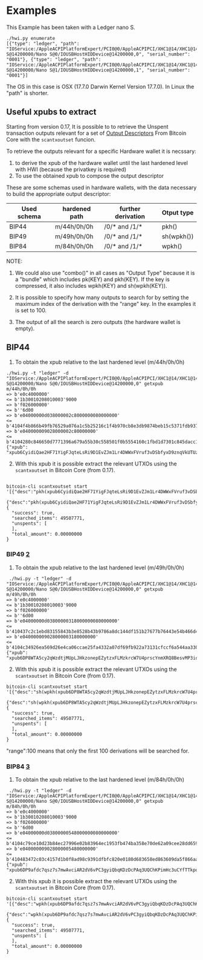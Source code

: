 # Examples

This Example has been taken with a Ledger nano S.

```
./hwi.py enumerate
[{"type": "ledger", "path": "IOService:/AppleACPIPlatformExpert/PCI0@0/AppleACPIPCI/XHC1@14/XHC1@14000000/HS02@14200000/Nano S@14200000/Nano S@0/IOUSBHostHIDDevice@14200000,0", "serial_number": "0001"}, {"type": "ledger", "path": "IOService:/AppleACPIPlatformExpert/PCI0@0/AppleACPIPCI/XHC1@14/XHC1@14000000/HS02@14200000/Nano S@14200000/Nano S@1/IOUSBHostHIDDevice@14200000,1", "serial_number": "0001"}]
```
The OS in this case is OSX (17.7.0 Darwin Kernel Version 17.7.0). In Linux the 
"path" is shorter.

## Useful xpubs to extract

Starting from version 0.17, It is possible to to retrieve the Unspent 
transaction outputs relevant for a set of [Output Descriptors][1] From 
Bitcoin Core with the `scantxoutset` funcion.

To retrieve the outputs relevant for a specific Hardware wallet it is necssary:

1. to derive the xpub of the hardware wallet until the last hardened level 
   with HWI (because the privatkey is required)
2. To use the obtained xpub to compose the output descriptor

These are some schemas used in hardware wallets, with the data necessary to build 
the appropriate output descriptor:

| Used schema | hardened path | further derivation | Otput type |
|-------------| ------------- | -------------------|------------|
| BIP44       | m/44h/0h/0h   | /0/* and /1/*      | pkh()      |
| BIP49       | m/49h/0h/0h   | /0/* and /1/*      | sh(wpkh()) |
| BIP84       | m/84h/0h/0h   | /0/* and /1/*      | wpkh()     |

NOTE: 
1. We could also use "combo()" in all cases as "Output Type" because it is a 
"bundle" which includes pk(KEY) and pkh(KEY). If the key is compressed, it also 
includes wpkh(KEY) and sh(wpkh(KEY)).

2. It is possible to specify how many outputs to search for by setting the maximum 
   index of the derivation with the "range" key. In the examples it is set to 100.

3. The output of all the search is zero outputs (the hardware wallet is empty).

## BIP44

1. To obtain the xpub relative to the last hardened level (m/44h/0h/0h)

```
./hwi.py -t "ledger" -d "IOService:/AppleACPIPlatformExpert/PCI0@0/AppleACPIPCI/XHC1@14/XHC1@14000000/HS02@14200000/Nano S@14200000/Nano S@0/IOUSBHostHIDDevice@14200000,0" getxpub  m/44h/0h/0h
=> b'e0c4000000'
<= b'1b30010208010003'9000
=> b'f026000000'
<= b''6d00
=> b'e04000000d038000002c8000000080000000'
<= b'4104f4b866b49fb76529a076a1c5b25216c1f4b970cb8e3db9874beb15c5371fdb93747fde522d63be4a564dcda8a71c889f5165eac2990cafee9d416141ae8b09c722313667774c7a76697157783146317a653365676850464d58655438666a57466f4b66f9a82310c4530360ec3fee42049fbb7a3c0bfa72fdf2c5b25b09f1c3df21c938'9000
=> b'e040000009028000002c80000000'
<= b'4104280c846650d7771396a679a55b30c558501f0b5554160c1fbd1d7301c845dacc10c256af2c8d6a13ae4a83763fa747c0d4c09cfa60bfc16714e10b0a938a4a6a2231485451557a6535486571334872553755435174564652745a535839615352674a65d62f97789c088a0b0c3ed57754f75273c6696c0d7812c702ca4f2f72c8631c04'9000
{"xpub": "xpub6CyidiQae2HF71YigFJqteLsRi9D1EvZJm1Lr4DWWxFVruf3vDSbfyxD9znqVkUTUzc4EdgxDRoHXn64gMbFXQGKXg5nPNfvyVcpuPNn92n"}

```
2. With this xpub it is possible  extract the relevant UTXOs using the 
`scantxoutset` in Bitcoin Core (from 0.17).

```

bitcoin-cli scantxoutset start '[{"desc":"pkh(xpub6CyidiQae2HF71YigFJqteLsRi9D1EvZJm1Lr4DWWxFVruf3vDSbfyxD9znqVkUTUzc4EdgxDRoHXn64gMbFXQGKXg5nPNfvyVcpuPNn92n/0/*)","range":100},
 {"desc":"pkh(xpub6CyidiQae2HF71YigFJqteLsRi9D1EvZJm1Lr4DWWxFVruf3vDSbfyxD9znqVkUTUzc4EdgxDRoHXn64gMbFXQGKXg5nPNfvyVcpuPNn92n/1/*)","range":100}]'
{
  "success": true,
  "searched_items": 49507771,
  "unspents": [
  ],
  "total_amount": 0.00000000 
}
```
### BIP49 [2]

1. To obtain the xpub relative to the last hardened level (m/49h/0h/0h)

```
 ./hwi.py -t "ledger" -d "IOService:/AppleACPIPlatformExpert/PCI0@0/AppleACPIPCI/XHC1@14/XHC1@14000000/HS02@14200000/Nano S@14200000/Nano S@0/IOUSBHostHIDDevice@14200000,0" getxpub  m/49h/0h/0h
=> b'e0c4000000'
<= b'1b30010208010003'9000
=> b'f026000000'
<= b''6d00
=> b'e04000000d03800000318000000080000000'
<= b'410437c2c1ebd83155843b3e8528b43b9786a8dc144df151b27677b76443e54b466d46b0d909d07065a2305cbba41709c78d886be37e446352186a682e9a3f9e2adc22314a594538323869434b7043576368665377396832746857377a533469486e4c444444dcdbabc6f75fbe7609bab04beb88566e3bfc98f66ab030d1af2a070f4064ec'9000
=> b'e040000009028000003180000000'
<= b'4104c34926ea569d26e4ca06ccae25fa4332a07df69fb922a73131cfccf6a544aa3309af253eb5cee3caf8ca9a347a9e8d4429ac55b7a13f72aca36ebb51ca0f489e22314e546e3969454c587046324264664b6f326f316265785a72526e75396d65764663b310aae1803b63157ef3bb7394f985126e5f9ad4b3a6bcb118cd97875dc0e1ce'9000
{"xpub": "xpub6DP8WTA5cy2qWzdtjMUpLJHkzonepEZytzxFLMzkrcW7U4prscYnmXRQ8BesvMP3iqgQUWisAU6ipXnZw2HnNreEPYJW6TUCAfmwJPyYgG6"}
```
2. With this xpub it is possible  extract the relevant UTXOs using the 
`scantxoutset` in Bitcoin Core (from 0.17).

```
bitcoin-cli scantxoutset start '[{"desc":"sh(wpkh(xpub6DP8WTA5cy2qWzdtjMUpLJHkzonepEZytzxFLMzkrcW7U4prscYnmXRQ8BesvMP3iqgQUWisAU6ipXnZw2HnNreEPYJW6TUCAfmwJPyYgG6/0/*))","range":100},
 {"desc":"sh(wpkh(xpub6DP8WTA5cy2qWzdtjMUpLJHkzonepEZytzxFLMzkrcW7U4prscYnmXRQ8BesvMP3iqgQUWisAU6ipXnZw2HnNreEPYJW6TUCAfmwJPyYgG6/1/*))","range":100}]'
{
  "success": true,
  "searched_items": 49507771,
  "unspents": [
  ],
  "total_amount": 0.00000000
}
```
"range":100 means that only the first 100 derivations will be searched for.


### BIP84 [3]

1. To obtain the xpub relative to the last hardened level (m/84h/0h/0h)

```
 ./hwi.py -t "ledger" -d "IOService:/AppleACPIPlatformExpert/PCI0@0/AppleACPIPCI/XHC1@14/XHC1@14000000/HS02@14200000/Nano S@14200000/Nano S@0/IOUSBHostHIDDevice@14200000,0" getxpub  m/84h/0h/0h
=> b'e0c4000000'
<= b'1b30010208010003'9000
=> b'f026000000'
<= b''6d00
=> b'e04000000d03800000548000000080000000'
<= b'4104c79ce10d23b84ec27996e02b83964ec1953fb474ba358e70de62a09cee28dd6590f76b105fb2707c74bbefff0b4aea4156364dd813826848e8c3240d286781b722314270736737486455576a483753704535386e6d62654642773367595a554536776b2017f28f680893adfc004f5ec6db3654577c19b463326329b5d1d90de8dc24cf'9000
=> b'e040000009028000005480000000'
<= b'410483472c03c4157d1b0f8ad98c9391dfbfc820e0180d683658ed863609da5f866aafa260048bc42cd97cb997479fd2619c5d160af68a442a80567b41fe3e763fbe22314e5531544d796971575871367278746375424a3433376d4e75736d745a73554769c03458c3a331489e3271a24a76f4ab024e040e7de7b5e88d8ce058d414f565c2'9000
{"xpub": "xpub6DP9afdc7qsz7s7mwAvciAR2dV6vPC3gyiQbqKDzDcPAq3UQChKPimHc3uCYfTTkpoXdwRTFnVTBdFpM9ysbf6KV34uMqkD3zXr6FzkJtcB"}

```
2. With this xpub it is possible  extract the relevant UTXOs using the 
`scantxoutset` in Bitcoin Core (from 0.17).

```
bitcoin-cli scantxoutset start '[{"desc":"wpkh(xpub6DP9afdc7qsz7s7mwAvciAR2dV6vPC3gyiQbqKDzDcPAq3UQChKPimHc3uCYfTTkpoXdwRTFnVTBdFpM9ysbf6KV34uMqkD3zXr6FzkJtcB/0/*)","range":100},
 {"desc":"wpkh(xpub6DP9afdc7qsz7s7mwAvciAR2dV6vPC3gyiQbqKDzDcPAq3UQChKPimHc3uCYfTTkpoXdwRTFnVTBdFpM9ysbf6KV34uMqkD3zXr6FzkJtcB/1/*)","range":100}]'
{
  "success": true,
  "searched_items": 49507771,
  "unspents": [
  ],
  "total_amount": 0.00000000
}

```



[1]: https://github.com/bitcoin/bitcoin/blob/master/doc/descriptors.md
[2]: https://github.com/bitcoin/bips/blob/master/bip-0049.mediawiki
[3]: https://github.com/bitcoin/bips/blob/master/bip-0084.mediawiki



